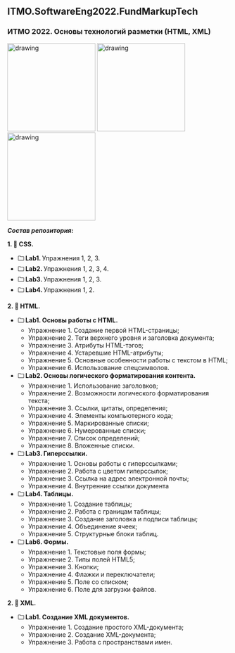 ## ITMO.SoftwareEng2022.FundMarkupTech
### ИТМО 2022. Основы технологий разметки (HTML, XML)

<img src="https://ic.wampi.ru/2022/09/26/HTML.jpg" alt="drawing" width="200"/> <img src="https://ic.wampi.ru/2022/09/26/XML.png" alt="drawing" width="200"/> <img src="https://ic.wampi.ru/2022/09/26/CSS.png" alt="drawing" width="200"/>

***Состав репозитория:***

<strong>1. &#128194; CSS. </strong> 

+ <strong>&#128448; Lab1. </strong> Упражнения 1, 2, 3.
+ <strong>&#128448; Lab2. </strong> Упражнения 1, 2, 3, 4.
+ <strong>&#128448; Lab3. </strong> Упражнения 1, 2, 3.
+ <strong>&#128448; Lab4. </strong> Упражнения 1, 2.

<strong>2. &#128194; HTML. </strong> 

+ <strong>&#128448; Lab1. Основы работы с HTML. </strong>
  * Упражнение 1. Создание первой HTML-страницы;
  * Упражнение 2. Теги верхнего уровня и заголовка документа;
  * Упражнение 3. Атрибуты HTML-тэгов;
  * Упражнение 4. Устаревшие HTML-атрибуты;
  * Упражнение 5. Основные особенности работы с текстом в HTML;
  * Упражнение 6. Использование спецсимволов.
+ <strong>&#128448; Lab2. Основы логического форматирования контента. </strong>
  * Упражнение 1. Использование заголовков;
  * Упражнение 2. Возможности логического форматирования текста;
  * Упражнение 3. Ссылки, цитаты, определения;
  * Упражнение 4. Элементы компьютерного кода;
  * Упражнение 5. Маркированные списки;
  * Упражнение 6. Нумерованные списки;
  * Упражнение 7. Список определений;
  * Упражнение 8. Вложенные списки.
+ <strong>&#128448; Lab3. Гиперссылки. </strong>
  * Упражнение 1. Основы работы с гиперссылками;
  * Упражнение 2. Работа с цветом гиперссылок;
  * Упражнение 3. Ссылка на адрес электронной почты;
  * Упражнение 4. Внутренние ссылки документа
+ <strong>&#128448; Lab4. Таблицы. </strong>
  * Упражнение 1. Создание таблицы;
  * Упражнение 2. Работа с границам таблицы;
  * Упражнение 3. Создание заголовка и подписи таблицы;
  * Упражнение 4. Объединение ячеек;
  * Упражнение 5. Структурные блоки таблиц.
+ <strong>&#128448; Lab6. Формы. </strong>
  * Упражнение 1. Текстовые поля формы;
  * Упражнение 2. Типы полей HTML5;
  * Упражнение 3. Кнопки;
  * Упражнение 4. Флажки и переключатели;
  * Упражнение 5. Поле со списком;
  * Упражнение 6. Поле для загрузки файлов.

<strong>2. &#128194; ХML. </strong> 

+ <strong>&#128448; Lab1. Создание XML документов. </strong>
  * Упражнение 1. Создание простого XML-документа; 
  * Упражнение 2. Создание XML-документа;
  * Упражнение 3. Работа с пространствами имен.
